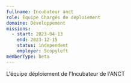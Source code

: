 ```yaml
---
fullname: Incubateur anct
role: Équipe Chargés de déploiement
domaine: Développement
missions:
  - start: 2023-04-13
    end: 2023-12-15
    status: independent
    employer: Scopyleft
memberType: beta
---
```


L'équipe déploiement de l'Incubateur de l'ANCT
